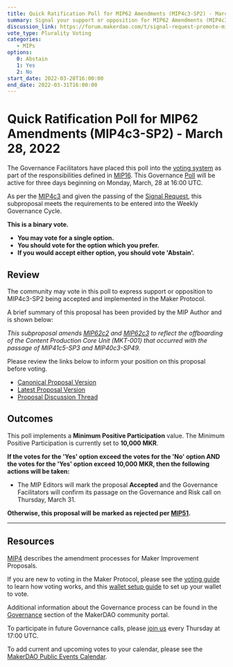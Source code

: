 ```yaml
---
title: Quick Ratification Poll for MIP62 Amendments (MIP4c3-SP2) - March 28, 2022
summary: Signal your support or opposition for MIP62 Amendments (MIP4c3-SP2)
discussion_link: https://forum.makerdao.com/t/signal-request-promote-mip4c3-sp2-mip62-amendments-to-an-on-chain-poll/13972
vote_type: Plurality Voting
categories:
   - MIPs
options:
   0: Abstain
   1: Yes
   2: No
start_date: 2022-03-28T16:00:00
end_date: 2022-03-31T16:00:00
---
```

# Quick Ratification Poll for MIP62 Amendments (MIP4c3-SP2) - March 28, 2022

The Governance Facilitators have placed this poll into the [voting system](https://vote.makerdao.com/polling) as part of the responsibilities defined in [MIP16](https://mips.makerdao.com/mips/details/MIP16). This Governance [Poll](https://community-development.makerdao.com/en/learn/governance/on-chain-gov) will be active for three days beginning on Monday, March, 28 at 16:00 UTC.

As per the [MIP4c3](https://mips.makerdao.com/mips/details/MIP4#MIP4c3) and given the passing of the [Signal Request](https://forum.makerdao.com/t/signal-request-promote-mip4c3-sp2-mip62-amendments-to-an-on-chain-poll/13972), this subproposal meets the requirements to be entered into the Weekly Governance Cycle.

**This is a binary vote.** 
- **You may vote for a single option.** 
- **You should vote for the option which you prefer.**
- **If you would accept either option, you should vote 'Abstain'.**

## Review

The community may vote in this poll to express support or opposition to MIP4c3-SP2 being accepted and implemented in the Maker Protocol.

A brief summary of this proposal has been provided by the MIP Author and is shown below:

*This subproposal amends [MIP62c2](https://mips.makerdao.com/mips/details/MIP62#MIP62c2) and [MIP62c3](https://mips.makerdao.com/mips/details/MIP62#MIP62c3) to reflect the offboarding of the Content Production Core Unit (MKT-001) that occurred with the passage of MIP41c5-SP3 and MIP40c3-SP49.*

Please review the links below to inform your position on this proposal before voting.
* [Canonical Proposal Version](https://github.com/makerdao/mips/blob/c7c71d5cd59e02d54831fa3c1f0f9564607ef8bf/MIP4/MIP4c3-Subproposals/MIP4c3-SP2.md)
* [Latest Proposal Version](https://mips.makerdao.com/mips/details/MIP4c3SP2)
* [Proposal Discussion Thread](https://forum.makerdao.com/t/mip4c3-sp2-mip62-amendments/13779)

## Outcomes

This poll implements a **Minimum Positive Participation** value. The Minimum Positive Participation is currently set to **10,000 MKR**.

**If the votes for the 'Yes' option exceed the votes for the 'No' option AND the votes for the 'Yes' option exceed 10,000 MKR, then the following actions will be taken:**
* The MIP Editors will mark the proposal **Accepted** and the Governance Facilitators will confirm its passage on the Governance and Risk call on Thursday, March 31. 

**Otherwise, this proposal will be marked as rejected per [MIP51](https://mips.makerdao.com/mips/details/MIP51#mip51c2-ratification-poll).**

---

## Resources

[MIP4](https://mips.makerdao.com/mips/details/MIP4) describes the amendment processes for Maker Improvement Proposals.

If you are new to voting in the Maker Protocol, please see the [voting guide](https://community-development.makerdao.com/en/learn/governance/how-voting-works/) to learn how voting works, and this [wallet setup guide](https://community-development.makerdao.com/en/learn/governance/voting-setup/) to set up your wallet to vote.

Additional information about the Governance process can be found in the [Governance](https://community-development.makerdao.com/en/learn/governance) section of the MakerDAO community portal.

To participate in future Governance calls, please [join us](https://github.com/makerdao/community/tree/master/governance/governance-and-risk-meetings) every Thursday at 17:00 UTC.

To add current and upcoming votes to your calendar, please see the [MakerDAO Public Events Calendar](https://calendar.google.com/calendar/embed?src=makerdao.com_3efhm2ghipksegl009ktniomdk%40group.calendar.google.com&ctz=UTC&mode=week&showCalendars=0&showPrint=0).

